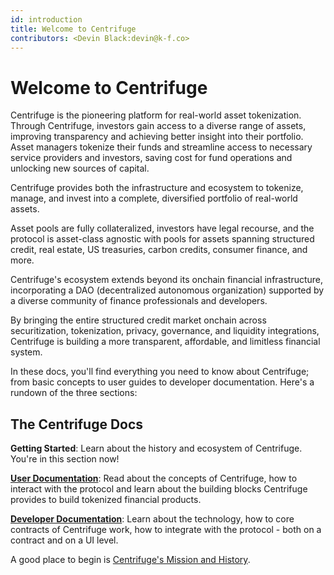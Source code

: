 ```yaml
---
id: introduction
title: Welcome to Centrifuge
contributors: <Devin Black:devin@k-f.co>
---
```


# Welcome to Centrifuge

Centrifuge is the pioneering platform for real-world asset tokenization. Through Centrifuge, investors gain access to a diverse range of assets, improving transparency and achieving better insight into their portfolio. Asset managers tokenize their funds and streamline access to necessary service providers and investors, saving cost for fund operations and unlocking new sources of capital.

Centrifuge provides both the infrastructure and ecosystem to tokenize, manage, and invest into a complete, diversified portfolio of real-world assets.

Asset pools are fully collateralized, investors have legal recourse, and the protocol is asset-class agnostic with pools for assets spanning structured credit, real estate, US treasuries, carbon credits, consumer finance, and more.

Centrifuge's ecosystem extends beyond its onchain financial infrastructure, incorporating a DAO (decentralized autonomous organization) supported by a diverse community of finance professionals and developers.

By bringing the entire structured credit market onchain across securitization, tokenization, privacy, governance, and liquidity integrations, Centrifuge is building a more transparent, affordable, and limitless financial system.

In these docs, you'll find everything you need to know about Centrifuge; from basic concepts to user guides to developer documentation. Here's a rundown of the three sections:

## The Centrifuge Docs

**Getting Started**: Learn about the history and ecosystem of Centrifuge. You're in this section now!

**[User Documentation](/user)**: Read about the concepts of Centrifuge, how to interact with the protocol and learn about the building blocks Centrifuge provides to build tokenized financial products.

**[Developer Documentation](/developer)**: Learn about the technology, how to core contracts of Centrifuge work, how to integrate with the protocol - both on a contract and on a UI level.

A good place to begin is [Centrifuge's Mission and History](/getting-started/introduction/mission-and-history).
